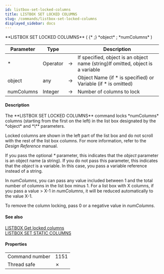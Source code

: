 ```yaml
---
id: listbox-set-locked-columns
title: LISTBOX SET LOCKED COLUMNS
slug: /commands/listbox-set-locked-columns
displayed_sidebar: docs
---
```


<!--REF #_command_.LISTBOX SET LOCKED COLUMNS.Syntax-->**LISTBOX SET LOCKED COLUMNS** ( {* ;} *object* ; *numColumns* )<!-- END REF-->
<!--REF #_command_.LISTBOX SET LOCKED COLUMNS.Params-->
| Parameter | Type |  | Description |
| --- | --- | --- | --- |
| * | Operator | &#8594;  | If specified, object is an object name (string)If omitted, object is a variable |
| object | any | &#8594;  | Object Name (if * is specified) or Variable (if * is omitted) |
| numColumns | Integer | &#8594;  | Number of columns to lock |

<!-- END REF-->

#### Description 

<!--REF #_command_.LISTBOX SET LOCKED COLUMNS.Summary-->The **LISTBOX SET LOCKED COLUMNS** command locks *numColumns* columns (starting from the first on the left) in the list box designated by the *object* and *\** parameters.<!-- END REF-->

Locked columns are shown in the left part of the list box and do not scroll with the rest of the list box columns. For more information, refer to the *Design Reference* manual.

If you pass the optional *\** parameter, this indicates that the *object* parameter is an object name (a string). If you do not pass this parameter, this indicates that the *object* is a variable. In this case, you pass a variable reference instead of a string.

In *numColumns*, you can pass any value included between 1 and the total number of columns in the list box minus 1\. For a list box with X columns, if you pass a value > X-1 in *numColumns*, it will be reduced automatically to the value X-1.

To remove the column locking, pass 0 or a negative value in *numColumns*.

#### See also 

[LISTBOX Get locked columns](listbox-get-locked-columns.md)  
[LISTBOX SET STATIC COLUMNS](listbox-set-static-columns.md)  

#### Properties

|  |  |
| --- | --- |
| Command number | 1151 |
| Thread safe | &cross; |


